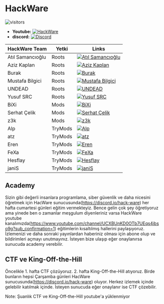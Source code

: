 # HackWare

![visitors](https://visitor-badge.laobi.icu/badge?page_id=Hack-Ware.kaynaklar)
- **Youtube:** [![HackWare](https://img.shields.io/badge/HackWare-Youtube-red)](https://www.youtube.com/channel/UCXBUnKD0OTb7UEqs4ibso9g?sub_confirmation=1)
- **discord:** [![Discord](https://discord.com/api/guilds/779090895156674560/widget.png)](https://discord.io/hack-ware)

|HackWare Team|Yetki|Links|
|---|---|---|
|Atıl Samancıoğlu|Roots|[![Atıl Samancıoğlu](https://img.shields.io/badge/HackWare-Discord-brightgreen)](https://discord.com/users/722134683650883697)|
|Aziz Kaplan|Roots|[![Aziz Kaplan](https://img.shields.io/badge/HackWare-Discord-brightgreen)](https://discord.com/users/782245134062321694)|
|Burak|Roots|[![Burak](https://img.shields.io/badge/HackWare-Discord-brightgreen)](https://discord.com/users/809016441910722580)|
|Mustafa Bilgici|Roots|[![Mustafa Bilgici](https://img.shields.io/badge/HackWare-Discord-brightgreen)](https://discord.com/users/519969314359607319)|
|UNDEAD|Roots|[![UNDEAD](https://img.shields.io/badge/HackWare-Discord-brightgreen)](https://discord.com/users/778185074511970304)|
|Yusuf SRC|Roots|[![Yusuf SRC](https://img.shields.io/badge/HackWare-Discord-brightgreen)](https://discord.com/users/415182981884543004)|
|BiXi|Mods|[![BiXi](https://img.shields.io/badge/HackWare-Discord-brightgreen)](https://discord.com/users/412171341895041024)|
|Serhat Çelik|Mods|[![Serhat Çelik](https://img.shields.io/badge/HackWare-Discord-brightgreen)](https://discord.com/users/780834627421601873)|
|z3k|Mods|[![z3k](https://img.shields.io/badge/HackWare-Discord-brightgreen)](https://discord.com/users/149575209026846721)|
|Alp|TryMods|[![Alp](https://img.shields.io/badge/HackWare-Discord-brightgreen)](https://discord.com/users/657999313364058134)|
|atz|TryMods|[![atz](https://img.shields.io/badge/HackWare-Discord-brightgreen)](https://discord.com/users/780402316158959637)|
|Eren|TryMods|[![Eren](https://img.shields.io/badge/HackWare-Discord-brightgreen)](https://discord.com/users/729960681293611009)|
|FeXa|TryMods|[![FeXa](https://img.shields.io/badge/HackWare-Discord-brightgreen)](https://discord.com/users/798891326958862376)|
|Hesflay|TryMods|[![Hesflay](https://img.shields.io/badge/HackWare-Discord-brightgreen)](https://discord.com/users/745587619282288690)|
|janiS|TryMods|[![janiS](https://img.shields.io/badge/HackWare-Discord-brightgreen)](https://discord.com/users/797034673289035808)|

## Academy
Sizin gibi değerli insanlara programlama, siber güvenlik ve daha nicesini öğretmek için HacWare sunucusunda(https://discord.io/hack-ware) her hafta cumartesi günleri eğitim vermekteyiz. Bence gelin çok şey öğretiyoruz ama yinede ben o zamanlar meşgulum diyenleriniz varsa HackWare youtube kanalımızda(https://www.youtube.com/channel/UCXBUnKD0OTb7UEqs4ibso9g?sub_confirmation=1) eğitimlerin kısaltılmış hallerini paylaşıyoruz. İzlemenizi ve daha sonraki yayınlardan haberiniz olması için abone olup ve bildirimleri açmayı unutmayınız. İsteyen bize ulaşıp eğer onaylanırsa sunucuda academy verebilir.

## CTF ve King-Off-the-Hill
Öncelikle 1. hafta CTF çözüyoruz. 2. hafta King-Off-the-Hill atıyoruz. Birde bunların hepsi Çarşamba günleri HacWare sunucusunda(https://discord.io/hack-ware) oluyor. Herkez izlemek içinde gelebilir katılmak içinde. İsteyen sunucuda eğer onaylanır ise CTF çözebilir.

Note: Şuanlık CTF ve King-Off-the-Hill youtube'a yüklenmiyor

